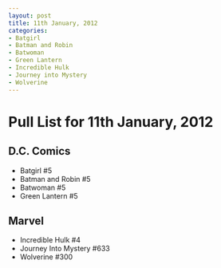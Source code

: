 ```yaml
---
layout: post
title: 11th January, 2012
categories:
- Batgirl
- Batman and Robin
- Batwoman
- Green Lantern
- Incredible Hulk
- Journey into Mystery
- Wolverine
---
```


# Pull List for 11th January, 2012

## D.C. Comics

* Batgirl #5
* Batman and Robin #5
* Batwoman #5
* Green Lantern #5

## Marvel

* Incredible Hulk #4
* Journey Into Mystery #633
* Wolverine #300
